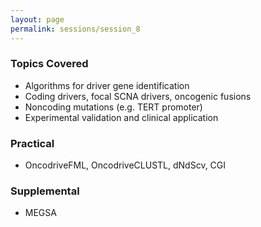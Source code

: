 ```yaml
---
layout: page
permalink: sessions/session_8
---
```


### Topics Covered
- Algorithms for driver gene identification
- Coding drivers, focal SCNA drivers, oncogenic fusions
- Noncoding mutations (e.g. TERT promoter)
- Experimental validation and clinical application

### Practical
- OncodriveFML, OncodriveCLUSTL, dNdScv, CGI

### Supplemental
- MEGSA
